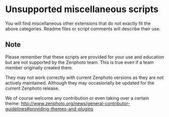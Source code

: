 Unsupported miscellaneous scripts
======
You will find miscellaneous other extensions that do not exactly fit the above categories. Readme files or script comments will describe their use.


Note
-----
Please remember that these scripts are provided for your use and education but are not supported by the Zenphoto team. This is true even if a team member originally created them. 

They may not work correctly with current Zenphoto versions as they are not actively maintained. Although they may occasionally be updated for the current Zenphoto release. 

We of course welcome any contribution or even taking over a certain theme: http://www.zenphoto.org/news/general-contributor-guidelines#providing-themes-and-plugins
